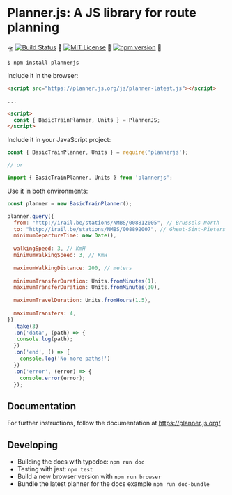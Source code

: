 # Planner.js: A JS library for route planning

🛸️ [![Build Status](https://travis-ci.org/openplannerteam/planner.js.svg?branch=dev)](https://travis-ci.org/openplannerteam/planner.js) 🚴 [![MIT License](https://img.shields.io/github/license/openplannerteam/planner.js.svg?maxAge=2592000)](https://github.com/openplannerteam/planner.js/blob/master/LICENSE) 🚉  [![npm version](https://badge.fury.io/js/plannerjs.svg)](https://badge.fury.io/js/plannerjs) 🚀

```
$ npm install plannerjs
```

Include it in the browser:
```html
<script src="https://planner.js.org/js/planner-latest.js"></script>

...

<script>
  const { BasicTrainPlanner, Units } = PlannerJS;
</script>
```

Include it in your JavaScript project:
```javascript
const { BasicTrainPlanner, Units } = require('plannerjs');

// or

import { BasicTrainPlanner, Units } from 'plannerjs';
```

Use it in both environments:
```javascript
const planner = new BasicTrainPlanner();

planner.query({
  from: "http://irail.be/stations/NMBS/008812005", // Brussels North
  to: "http://irail.be/stations/NMBS/008892007", // Ghent-Sint-Pieters
  minimumDepartureTime: new Date(),
  
  walkingSpeed: 3, // KmH
  minimumWalkingSpeed: 3, // KmH
 
  maximumWalkingDistance: 200, // meters
  
  minimumTransferDuration: Units.fromMinutes(1),
  maximumTransferDuration: Units.fromMinutes(30),
  
  maximumTravelDuration: Units.fromHours(1.5),
  
  maximumTransfers: 4,
})
  .take(3)
  .on('data', (path) => {
   console.log(path);
  })
  .on('end', () => {
    console.log('No more paths!')
  })
  .on('error', (error) => {
    console.error(error);
  });
```

## Documentation

For further instructions, follow the documentation at https://planner.js.org/

## Developing

 * Building the docs with typedoc: `npm run doc`
 * Testing with jest: `npm test`
 * Build a new browser version with `npm run browser`
 * Bundle the latest planner for the docs example `npm run doc-bundle`
